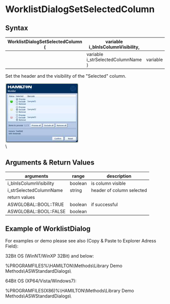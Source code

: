 # WorklistDialogSetSelectedColumn

## Syntax

| WorklistDialogSetSelectedColumn ( | variable i\_blnIsColumnVisibility,  |          |
| --------------------------------- | ----------------------------------- | -------- |
|                                   | variable i\_strSelectedColumnName ) | variable |

Set the header and the visibility of the "Selected" column.

![](<../../../../.gitbook/assets/image (19) (1) (1) (1) (1).png>)\
\


## Arguments & Return Values

| arguments                | range   | description               |
| ------------------------ | ------- | ------------------------- |
| i\_blnIsColumnVisibility | boolean | is column visible         |
| i\_strSelectedColumnName | string  | header of column selected |
| return values            |         |                           |
| ASWGLOBAL::BOOL::TRUE    | boolean | if successful             |
| ASWGLOBAL::BOOL::FALSE   | boolean |                           |

## Example of WorklistDialog

For examples or demo please see also (Copy & Paste to Explorer Adress Field):

32Bit OS (WinNT/WinXP 32Bit) and below:

%PROGRAMFILES%\HAMILTON\Methods\Library Demo Methods\ASWStandardDialogs\\

64Bit OS (XP64/Vista/Windows7):

%PROGRAMFILES(X86)%\HAMILTON\Methods\Library Demo Methods\ASWStandardDialogs\\
